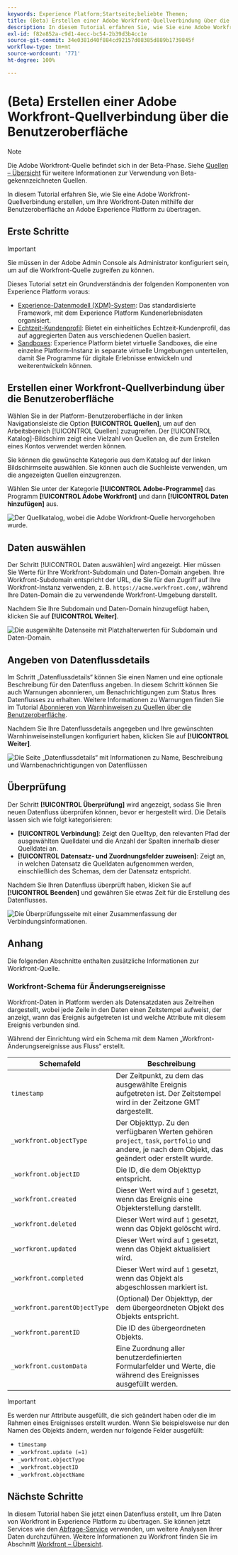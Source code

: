 ```yaml
---
keywords: Experience Platform;Startseite;beliebte Themen;
title: (Beta) Erstellen einer Adobe Workfront-Quellverbindung über die Benutzeroberfläche
description: In diesem Tutorial erfahren Sie, wie Sie eine Adobe Workfront-Quellverbindung erstellen, um Ihre Workfront-Daten mithilfe der Benutzeroberfläche an Adobe Experience Platform zu übertragen.
exl-id: f82e852a-c9d1-4ecc-bc54-2b39d3b4cc1e
source-git-commit: 34e0381d40f884cd92157d08385d889b1739845f
workflow-type: tm+mt
source-wordcount: '771'
ht-degree: 100%

---
```


# (Beta) Erstellen einer Adobe Workfront-Quellverbindung über die Benutzeroberfläche

>[!NOTE]
>
>Die Adobe Workfront-Quelle befindet sich in der Beta-Phase. Siehe [Quellen – Übersicht](../../../../home.md#terms-and-conditions) für weitere Informationen zur Verwendung von Beta-gekennzeichneten Quellen.

In diesem Tutorial erfahren Sie, wie Sie eine Adobe Workfront-Quellverbindung erstellen, um Ihre Workfront-Daten mithilfe der Benutzeroberfläche an Adobe Experience Platform zu übertragen.

## Erste Schritte

>[!IMPORTANT]
>
>Sie müssen in der Adobe Admin Console als Administrator konfiguriert sein, um auf die Workfront-Quelle zugreifen zu können.

Dieses Tutorial setzt ein Grundverständnis der folgenden Komponenten von Experience Platform voraus:

* [Experience-Datenmodell (XDM)-System](../../../../../xdm/home.md): Das standardisierte Framework, mit dem Experience Platform Kundenerlebnisdaten organisiert.
* [Echtzeit-Kundenprofil](../../../../../profile/home.md): Bietet ein einheitliches Echtzeit-Kundenprofil, das auf aggregierten Daten aus verschiedenen Quellen basiert.
* [Sandboxes](../../../../../sandboxes/home.md): Experience Platform bietet virtuelle Sandboxes, die eine einzelne Platform-Instanz in separate virtuelle Umgebungen unterteilen, damit Sie Programme für digitale Erlebnisse entwickeln und weiterentwickeln können.

## Erstellen einer Workfront-Quellverbindung über die Benutzeroberfläche

Wählen Sie in der Platform-Benutzeroberfläche in der linken Navigationsleiste die Option **[!UICONTROL Quellen]**, um auf den Arbeitsbereich [!UICONTROL Quellen] zuzugreifen. Der [!UICONTROL Katalog]-Bildschirm zeigt eine Vielzahl von Quellen an, die zum Erstellen eines Kontos verwendet werden können.

Sie können die gewünschte Kategorie aus dem Katalog auf der linken Bildschirmseite auswählen. Sie können auch die Suchleiste verwenden, um die angezeigten Quellen einzugrenzen.

Wählen Sie unter der Kategorie **[!UICONTROL Adobe-Programme]** das Programm **[!UICONTROL Adobe Workfront]** und dann **[!UICONTROL Daten hinzufügen]** aus.

![Der Quellkatalog, wobei die Adobe Workfront-Quelle hervorgehoben wurde.](../../../../images/tutorials/create/workfront/catalog.png)

## Daten auswählen

Der Schritt [!UICONTROL Daten auswählen] wird angezeigt. Hier müssen Sie Werte für Ihre Workfront-Subdomain und Daten-Domain angeben. Ihre Workfront-Subdomain entspricht der URL, die Sie für den Zugriff auf Ihre Workfront-Instanz verwenden, z. B. `https://acme.workfront.com/`, während Ihre Daten-Domain die zu verwendende Workfront-Umgebung darstellt.

Nachdem Sie Ihre Subdomain und Daten-Domain hinzugefügt haben, klicken Sie auf **[!UICONTROL Weiter]**.

![Die ausgewählte Datenseite mit Platzhalterwerten für Subdomain und Daten-Domain.](../../../../images/tutorials/create/workfront/select-data.png)

## Angeben von Datenflussdetails

Im Schritt „Datenflussdetails“ können Sie einen Namen und eine optionale Beschreibung für den Datenfluss angeben. In diesem Schritt können Sie auch Warnungen abonnieren, um Benachrichtigungen zum Status Ihres Datenflusses zu erhalten. Weitere Informationen zu Warnungen finden Sie im Tutorial [Abonnieren von Warnhinweisen zu Quellen über die Benutzeroberfläche](../../alerts.md).

Nachdem Sie Ihre Datenflussdetails angegeben und Ihre gewünschten Warnhinweiseinstellungen konfiguriert haben, klicken Sie auf **[!UICONTROL Weiter]**.

![Die Seite „Datenflussdetails“ mit Informationen zu Name, Beschreibung und Warnbenachrichtigungen von Datenflüssen](../../../../images/tutorials/create/workfront/dataflow-detail.png)

## Überprüfung

Der Schritt **[!UICONTROL Überprüfung]** wird angezeigt, sodass Sie Ihren neuen Datenfluss überprüfen können, bevor er hergestellt wird. Die Details lassen sich wie folgt kategorisieren:

* **[!UICONTROL Verbindung]**: Zeigt den Quelltyp, den relevanten Pfad der ausgewählten Quelldatei und die Anzahl der Spalten innerhalb dieser Quelldatei an.
* **[!UICONTROL Datensatz- und Zuordnungsfelder zuweisen]**: Zeigt an, in welchen Datensatz die Quelldaten aufgenommen werden, einschließlich des Schemas, dem der Datensatz entspricht.

Nachdem Sie Ihren Datenfluss überprüft haben, klicken Sie auf **[!UICONTROL Beenden]** und gewähren Sie etwas Zeit für die Erstellung des Datenflusses.

![Die Überprüfungsseite mit einer Zusammenfassung der Verbindungsinformationen.](../../../../images/tutorials/create/workfront/review.png)

## Anhang

Die folgenden Abschnitte enthalten zusätzliche Informationen zur Workfront-Quelle.

### Workfront-Schema für Änderungsereignisse

Workfront-Daten in Platform werden als Datensatzdaten aus Zeitreihen dargestellt, wobei jede Zeile in den Daten einen Zeitstempel aufweist, der anzeigt, wann das Ereignis aufgetreten ist und welche Attribute mit diesem Ereignis verbunden sind.

Während der Einrichtung wird ein Schema mit dem Namen „Workfront-Änderungsereignisse aus Fluss“ erstellt.

| Schemafeld | Beschreibung |
| --- | --- |
| `timestamp` | Der Zeitpunkt, zu dem das ausgewählte Ereignis aufgetreten ist. Der Zeitstempel wird in der Zeitzone GMT dargestellt. |
| `_workfront.objectType` | Der Objekttyp. Zu den verfügbaren Werten gehören `project`, `task`, `portfolio` und andere, je nach dem Objekt, das geändert oder erstellt wurde. |
| `_workfront.objectID` | Die ID, die dem Objekttyp entspricht. |
| `_workfront.created` | Dieser Wert wird auf `1` gesetzt, wenn das Ereignis eine Objekterstellung darstellt. |
| `_workfront.deleted` | Dieser Wert wird auf `1` gesetzt, wenn das Objekt gelöscht wird. |
| `_worfkront.updated` | Dieser Wert wird auf `1` gesetzt, wenn das Objekt aktualisiert wird. |
| `_workfront.completed` | Dieser Wert wird auf `1` gesetzt, wenn das Objekt als abgeschlossen markiert ist. |
| `_workfront.parentObjectType` | (Optional) Der Objekttyp, der dem übergeordneten Objekt des Objekts entspricht. |
| `_workfront.parentID` | Die ID des übergeordneten Objekts. |
| `_workfront.customData` | Eine Zuordnung aller benutzerdefinierten Formularfelder und Werte, die während des Ereignisses ausgefüllt werden. |

>[!IMPORTANT]
>
>Es werden nur Attribute ausgefüllt, die sich geändert haben oder die im Rahmen eines Ereignisses erstellt wurden. Wenn Sie beispielsweise nur den Namen des Objekts ändern, werden nur folgende Felder ausgefüllt:<ul><li>`timestamp`</li><li>`_workfront.update (=1)`</li><li>`_workfront.objectType`</li><li>`_workfront.objectID`</li><li>`_workfront.objectName`</li></ul>

## Nächste Schritte

In diesem Tutorial haben Sie jetzt einen Datenfluss erstellt, um Ihre Daten von Workfront in Experience Platform zu übertragen. Sie können jetzt Services wie den [Abfrage-Service](../../../../../query-service/home.md) verwenden, um weitere Analysen Ihrer Daten durchzuführen. Weitere Informationen zu Workfront finden Sie im Abschnitt [Workfront – Übersicht](../../../../connectors/adobe-applications/workfront.md).
